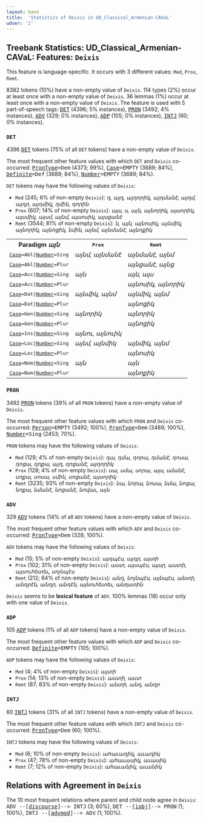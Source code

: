 ```yaml
---
layout: base
title:  'Statistics of Deixis in UD_Classical_Armenian-CAVaL'
udver: '2'
---
```


## Treebank Statistics: UD_Classical_Armenian-CAVaL: Features: `Deixis`

This feature is language-specific.
It occurs with 3 different values: `Med`, `Prox`, `Remt`.

8382 tokens (10%) have a non-empty value of `Deixis`.
114 types (2%) occur at least once with a non-empty value of `Deixis`.
36 lemmas (1%) occur at least once with a non-empty value of `Deixis`.
The feature is used with 5 part-of-speech tags: <tt><a href="xcl_caval-pos-DET.html">DET</a></tt> (4396; 5% instances), <tt><a href="xcl_caval-pos-PRON.html">PRON</a></tt> (3492; 4% instances), <tt><a href="xcl_caval-pos-ADV.html">ADV</a></tt> (329; 0% instances), <tt><a href="xcl_caval-pos-ADP.html">ADP</a></tt> (105; 0% instances), <tt><a href="xcl_caval-pos-INTJ.html">INTJ</a></tt> (60; 0% instances).

### `DET`

4396 <tt><a href="xcl_caval-pos-DET.html">DET</a></tt> tokens (75% of all `DET` tokens) have a non-empty value of `Deixis`.

The most frequent other feature values with which `DET` and `Deixis` co-occurred: <tt><a href="xcl_caval-feat-PronType.html">PronType</a></tt><tt>=Dem</tt> (4373; 99%), <tt><a href="xcl_caval-feat-Case.html">Case</a></tt><tt>=EMPTY</tt> (3689; 84%), <tt><a href="xcl_caval-feat-Definite.html">Definite</a></tt><tt>=Def</tt> (3689; 84%), <tt><a href="xcl_caval-feat-Number.html">Number</a></tt><tt>=EMPTY</tt> (3689; 84%).

`DET` tokens may have the following values of `Deixis`:

* `Med` (245; 6% of non-empty `Deixis`): <em>դ, այդ, այդորիկ, այդմանէ, այդմ, այդր, այդմիկ, դմին, դորին</em>
* `Prox` (607; 14% of non-empty `Deixis`): <em>այս, ս, այն, այնորիկ, այսորիկ, այսմիկ, այսմ, այնմ, այսոսիկ, այսցանէ</em>
* `Remt` (3544; 81% of non-empty `Deixis`): <em>ն, այն, այնոսիկ, այնմիկ, այնորիկ, այնոցիկ, նմին, այնմ, այնմանէ, այնոքիկ</em>

<table>
  <tr><th>Paradigm <i>այն</i></th><th><tt>Prox</tt></th><th><tt>Remt</tt></th></tr>
  <tr><td><tt><tt><a href="xcl_caval-feat-Case.html">Case</a></tt><tt>=Abl</tt>|<tt><a href="xcl_caval-feat-Number.html">Number</a></tt><tt>=Sing</tt></tt></td><td><em>այնմ, այնմանէ</em></td><td><em>այնմանէ, այնմ</em></td></tr>
  <tr><td><tt><tt><a href="xcl_caval-feat-Case.html">Case</a></tt><tt>=Abl</tt>|<tt><a href="xcl_caval-feat-Number.html">Number</a></tt><tt>=Plur</tt></tt></td><td></td><td><em>այնցանէ, այնց</em></td></tr>
  <tr><td><tt><tt><a href="xcl_caval-feat-Case.html">Case</a></tt><tt>=Acc</tt>|<tt><a href="xcl_caval-feat-Number.html">Number</a></tt><tt>=Sing</tt></tt></td><td><em>այն</em></td><td><em>այն, այս</em></td></tr>
  <tr><td><tt><tt><a href="xcl_caval-feat-Case.html">Case</a></tt><tt>=Acc</tt>|<tt><a href="xcl_caval-feat-Number.html">Number</a></tt><tt>=Plur</tt></tt></td><td></td><td><em>այնոսիկ, այնորիկ</em></td></tr>
  <tr><td><tt><tt><a href="xcl_caval-feat-Case.html">Case</a></tt><tt>=Dat</tt>|<tt><a href="xcl_caval-feat-Number.html">Number</a></tt><tt>=Sing</tt></tt></td><td><em>այնմիկ, այնմ</em></td><td><em>այնմիկ, այնմ</em></td></tr>
  <tr><td><tt><tt><a href="xcl_caval-feat-Case.html">Case</a></tt><tt>=Dat</tt>|<tt><a href="xcl_caval-feat-Number.html">Number</a></tt><tt>=Plur</tt></tt></td><td></td><td><em>այնոցիկ</em></td></tr>
  <tr><td><tt><tt><a href="xcl_caval-feat-Case.html">Case</a></tt><tt>=Gen</tt>|<tt><a href="xcl_caval-feat-Number.html">Number</a></tt><tt>=Sing</tt></tt></td><td><em>այնորիկ</em></td><td><em>այնորիկ</em></td></tr>
  <tr><td><tt><tt><a href="xcl_caval-feat-Case.html">Case</a></tt><tt>=Gen</tt>|<tt><a href="xcl_caval-feat-Number.html">Number</a></tt><tt>=Plur</tt></tt></td><td></td><td><em>այնոցիկ</em></td></tr>
  <tr><td><tt><tt><a href="xcl_caval-feat-Case.html">Case</a></tt><tt>=Ins</tt>|<tt><a href="xcl_caval-feat-Number.html">Number</a></tt><tt>=Sing</tt></tt></td><td><em>այնու, այնուիկ</em></td><td></td></tr>
  <tr><td><tt><tt><a href="xcl_caval-feat-Case.html">Case</a></tt><tt>=Loc</tt>|<tt><a href="xcl_caval-feat-Number.html">Number</a></tt><tt>=Sing</tt></tt></td><td><em>այնմ, այնմիկ</em></td><td><em>այնմիկ, այնմ</em></td></tr>
  <tr><td><tt><tt><a href="xcl_caval-feat-Case.html">Case</a></tt><tt>=Loc</tt>|<tt><a href="xcl_caval-feat-Number.html">Number</a></tt><tt>=Plur</tt></tt></td><td></td><td><em>այնոսիկ</em></td></tr>
  <tr><td><tt><tt><a href="xcl_caval-feat-Case.html">Case</a></tt><tt>=Nom</tt>|<tt><a href="xcl_caval-feat-Number.html">Number</a></tt><tt>=Sing</tt></tt></td><td><em>այն</em></td><td><em>այն</em></td></tr>
  <tr><td><tt><tt><a href="xcl_caval-feat-Case.html">Case</a></tt><tt>=Nom</tt>|<tt><a href="xcl_caval-feat-Number.html">Number</a></tt><tt>=Plur</tt></tt></td><td></td><td><em>այնոքիկ</em></td></tr>
</table>

### `PRON`

3492 <tt><a href="xcl_caval-pos-PRON.html">PRON</a></tt> tokens (39% of all `PRON` tokens) have a non-empty value of `Deixis`.

The most frequent other feature values with which `PRON` and `Deixis` co-occurred: <tt><a href="xcl_caval-feat-Person.html">Person</a></tt><tt>=EMPTY</tt> (3492; 100%), <tt><a href="xcl_caval-feat-PronType.html">PronType</a></tt><tt>=Dem</tt> (3489; 100%), <tt><a href="xcl_caval-feat-Number.html">Number</a></tt><tt>=Sing</tt> (2453; 70%).

`PRON` tokens may have the following values of `Deixis`:

* `Med` (129; 4% of non-empty `Deixis`): <em>դա, դմա, դորա, դմանէ, դոսա, դոցա, դոքա, այդ, դոցանէ, այդորիկ</em>
* `Prox` (128; 4% of non-empty `Deixis`): <em>սա, սմա, սորա, այս, սմանէ, սոքա, սոսա, սմին, սոցանէ, այսորիկ</em>
* `Remt` (3235; 93% of non-empty `Deixis`): <em>նա, նորա, նոսա, նմա, նոցա, նոքա, նմանէ, նոցանէ, նովաւ, այն</em>

### `ADV`

329 <tt><a href="xcl_caval-pos-ADV.html">ADV</a></tt> tokens (14% of all `ADV` tokens) have a non-empty value of `Deixis`.

The most frequent other feature values with which `ADV` and `Deixis` co-occurred: <tt><a href="xcl_caval-feat-PronType.html">PronType</a></tt><tt>=Dem</tt> (328; 100%).

`ADV` tokens may have the following values of `Deixis`:

* `Med` (15; 5% of non-empty `Deixis`): <em>այդպէս, այդր, այտի</em>
* `Prox` (102; 31% of non-empty `Deixis`): <em>աստ, այսպէս, այսր, աստի, այսուհետեւ, սոյնպէս</em>
* `Remt` (212; 64% of non-empty `Deixis`): <em>անդ, նոյնպէս, այնպէս, անտի, անդրէն, անդր, անդէն, այնուհետեւ, անդստին</em>

`Deixis` seems to be **lexical feature** of `ADV`. 100% lemmas (18) occur only with one value of `Deixis`.

### `ADP`

105 <tt><a href="xcl_caval-pos-ADP.html">ADP</a></tt> tokens (1% of all `ADP` tokens) have a non-empty value of `Deixis`.

The most frequent other feature values with which `ADP` and `Deixis` co-occurred: <tt><a href="xcl_caval-feat-Definite.html">Definite</a></tt><tt>=EMPTY</tt> (105; 100%).

`ADP` tokens may have the following values of `Deixis`:

* `Med` (4; 4% of non-empty `Deixis`): <em>այտի</em>
* `Prox` (14; 13% of non-empty `Deixis`): <em>աստի, աստ</em>
* `Remt` (87; 83% of non-empty `Deixis`): <em>անտի, անդ, անդր</em>

### `INTJ`

60 <tt><a href="xcl_caval-pos-INTJ.html">INTJ</a></tt> tokens (31% of all `INTJ` tokens) have a non-empty value of `Deixis`.

The most frequent other feature values with which `INTJ` and `Deixis` co-occurred: <tt><a href="xcl_caval-feat-PronType.html">PronType</a></tt><tt>=Dem</tt> (60; 100%).

`INTJ` tokens may have the following values of `Deixis`:

* `Med` (6; 10% of non-empty `Deixis`): <em>ահաւադիկ, աւադիկ</em>
* `Prox` (47; 78% of non-empty `Deixis`): <em>ահաւասիկ, աւասիկ</em>
* `Remt` (7; 12% of non-empty `Deixis`): <em>ահաւանիկ, աւանիկ</em>

## Relations with Agreement in `Deixis`

The 10 most frequent relations where parent and child node agree in `Deixis`:
<tt>ADV --[<tt><a href="xcl_caval-dep-discourse.html">discourse</a></tt>]--> INTJ</tt> (3; 60%),
<tt>DET --[<tt><a href="xcl_caval-dep-iobj.html">iobj</a></tt>]--> PRON</tt> (1; 100%),
<tt>INTJ --[<tt><a href="xcl_caval-dep-advmod.html">advmod</a></tt>]--> ADV</tt> (1; 100%).

